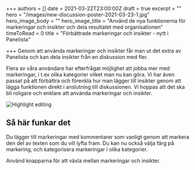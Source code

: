 +++
authors = []
date = 2021-03-22T23:00:00Z
draft = true
excerpt = ""
hero = "/images/new-discussion-poster-2021-03-23-1.jpg"
hero_image_body = ""
hero_image_title = "Använd de nya funktionerna för markeringar och insikter och dela resultatet med organisationen"
timeToRead = 0
title = "Förbättrade markeringar och insikter - nytt i Panelista"

+++
Genom att använda markeringar och insikter får man ut det extra av Panelista och kan dela insikter från en diskussion med fler.

Flera av våra användare har efterfrågat möjlighet att jobba mer med markeringar, i t.ex olika kategorier vilket man nu kan göra. Vi har även passat på att förbättra och förenkla hur man lägger till insikter genom att lägga funktionen direkt i anslutning till diskussionen. Vi hoppas att det ska bli roligare och enklare att använda markeringar och insikter.

<div class="Image__medium"> <img src="/images/2021-03-23-15-52-10-2021-03-23.gif" alt="Highlight editing" /> </div>

## Så här funkar det

Du lägger till markeringar med kommentarer som vanligt genom att markera den del av texten som du vill lyfta fram. Du kan nu också välja färg på markering, och kategorisera markeringar i olika kategorier.

Använd knapparna för att växla mellan markeringar och insikter.